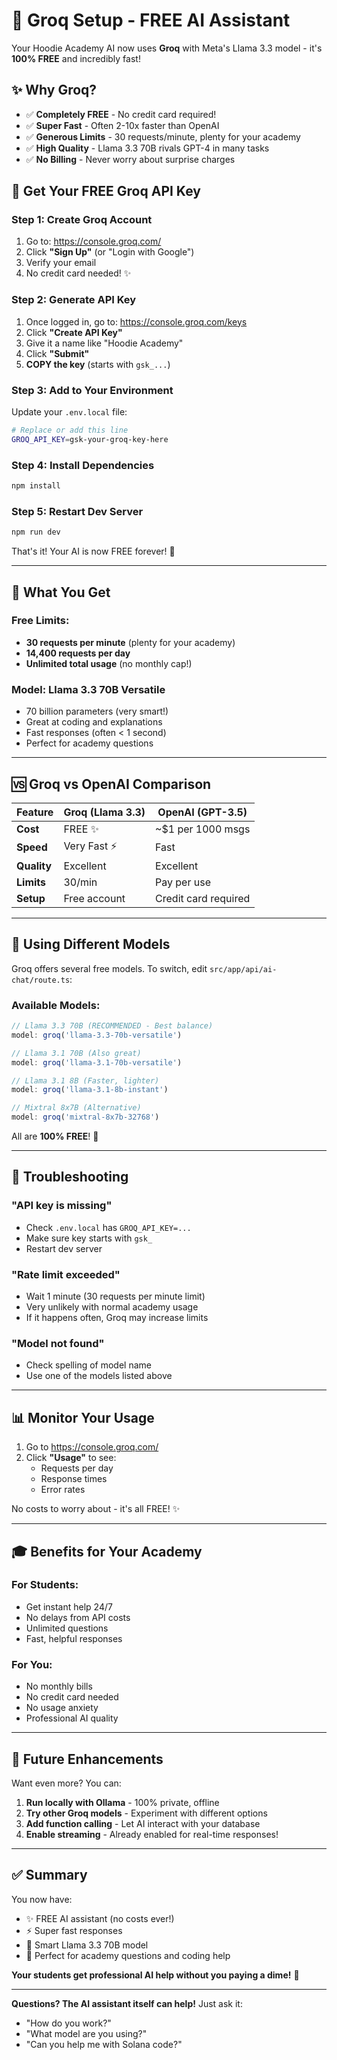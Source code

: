 # 🚀 Groq Setup - FREE AI Assistant

Your Hoodie Academy AI now uses **Groq** with Meta's Llama 3.3 model - it's **100% FREE** and incredibly fast!

## ✨ Why Groq?

- ✅ **Completely FREE** - No credit card required!
- ✅ **Super Fast** - Often 2-10x faster than OpenAI
- ✅ **Generous Limits** - 30 requests/minute, plenty for your academy
- ✅ **High Quality** - Llama 3.3 70B rivals GPT-4 in many tasks
- ✅ **No Billing** - Never worry about surprise charges

## 🔑 Get Your FREE Groq API Key

### Step 1: Create Groq Account
1. Go to: https://console.groq.com/
2. Click **"Sign Up"** (or "Login with Google")
3. Verify your email
4. No credit card needed! ✨

### Step 2: Generate API Key
1. Once logged in, go to: https://console.groq.com/keys
2. Click **"Create API Key"**
3. Give it a name like "Hoodie Academy"
4. Click **"Submit"**
5. **COPY the key** (starts with `gsk_...`)

### Step 3: Add to Your Environment

Update your `.env.local` file:

```bash
# Replace or add this line
GROQ_API_KEY=gsk-your-groq-key-here
```

### Step 4: Install Dependencies

```bash
npm install
```

### Step 5: Restart Dev Server

```bash
npm run dev
```

That's it! Your AI is now FREE forever! 🎉

---

## 🎯 What You Get

### Free Limits:
- **30 requests per minute** (plenty for your academy)
- **14,400 requests per day**
- **Unlimited total usage** (no monthly cap!)

### Model: Llama 3.3 70B Versatile
- 70 billion parameters (very smart!)
- Great at coding and explanations
- Fast responses (often < 1 second)
- Perfect for academy questions

---

## 🆚 Groq vs OpenAI Comparison

| Feature | Groq (Llama 3.3) | OpenAI (GPT-3.5) |
|---------|------------------|------------------|
| **Cost** | FREE ✨ | ~$1 per 1000 msgs |
| **Speed** | Very Fast ⚡ | Fast |
| **Quality** | Excellent | Excellent |
| **Limits** | 30/min | Pay per use |
| **Setup** | Free account | Credit card required |

---

## 🎨 Using Different Models

Groq offers several free models. To switch, edit `src/app/api/ai-chat/route.ts`:

### Available Models:

```typescript
// Llama 3.3 70B (RECOMMENDED - Best balance)
model: groq('llama-3.3-70b-versatile')

// Llama 3.1 70B (Also great)
model: groq('llama-3.1-70b-versatile')

// Llama 3.1 8B (Faster, lighter)
model: groq('llama-3.1-8b-instant')

// Mixtral 8x7B (Alternative)
model: groq('mixtral-8x7b-32768')
```

All are **100% FREE**! 🎉

---

## 🐛 Troubleshooting

### "API key is missing"
- Check `.env.local` has `GROQ_API_KEY=...`
- Make sure key starts with `gsk_`
- Restart dev server

### "Rate limit exceeded"
- Wait 1 minute (30 requests per minute limit)
- Very unlikely with normal academy usage
- If it happens often, Groq may increase limits

### "Model not found"
- Check spelling of model name
- Use one of the models listed above

---

## 📊 Monitor Your Usage

1. Go to https://console.groq.com/
2. Click **"Usage"** to see:
   - Requests per day
   - Response times
   - Error rates

No costs to worry about - it's all FREE! ✨

---

## 🎓 Benefits for Your Academy

### For Students:
- Get instant help 24/7
- No delays from API costs
- Unlimited questions
- Fast, helpful responses

### For You:
- No monthly bills
- No credit card needed
- No usage anxiety
- Professional AI quality

---

## 🚀 Future Enhancements

Want even more? You can:
1. **Run locally with Ollama** - 100% private, offline
2. **Try other Groq models** - Experiment with different options
3. **Add function calling** - Let AI interact with your database
4. **Enable streaming** - Already enabled for real-time responses!

---

## ✅ Summary

You now have:
- ✨ FREE AI assistant (no costs ever!)
- ⚡ Super fast responses
- 🧠 Smart Llama 3.3 70B model
- 🎯 Perfect for academy questions and coding help

**Your students get professional AI help without you paying a dime!** 🎉

---

**Questions? The AI assistant itself can help!** Just ask it:
- "How do you work?"
- "What model are you using?"
- "Can you help me with Solana code?"

